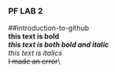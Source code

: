 ### PF LAB 2
##introduction-to-github\
**this text is bold**\
***this text is both bold and italic***\
*this text is italics*\
~~I made an error~~\
